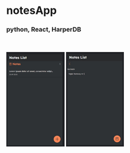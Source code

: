 # notesApp
<h3>python, React, HarperDB </h3><br><br>
<img src="demo/demo1.jpg" alt="notesApp" height="250px">
<img src="demo/demo2.jpg" alt="notesApp" height="250px">
